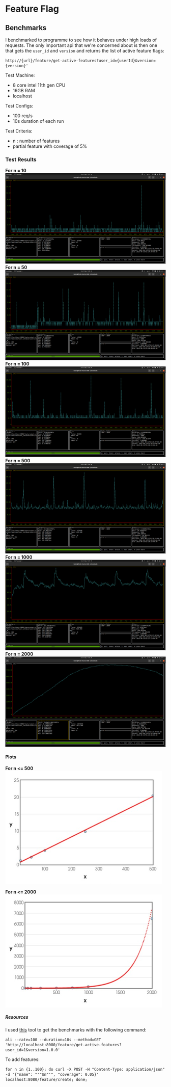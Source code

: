 # Feature Flag

## Benchmarks

I benchmarked to programme to see how it behaves under high loads of requests. The only important api that we're
concerned about is then one that gets the `user_id` and `version` and returns the list of active feature flags:

```
http://{url}/feature/get-active-features?user_id={userId}&version={version}'
```

Test Machine:
* 8 core intel 11th gen CPU
* 16GB RAM
* localhost 

Test Configs:
* 100 req/s
* 10s duration of each run

Test Criteria:
* n : number of features
* partial feature with coverage of 5%

### Test Results

**For n = 10**
![10](./images/10.png)
**For n = 50**
![50](./images/50.png)
**For n = 100**
![100](./images/100.png)
**For n = 500**
![500](./images/500.png)
**For n = 1000**
![1000](./images/1000.png)
**For n = 2000**
![2000](./images/2000.png)


#### Plots

**For n <= 500**
![1](./images/scatter_plot%20(2).jpeg)

**For n <= 2000**
![1](./images/scatter_plot%20(1).jpeg)


##### Resources
I used [this](https://github.com/nakabonne/ali) tool to get the benchmarks with the following command:

```shell
ali --rate=100 --duration=10s --method=GET 'http://localhost:8080/feature/get-active-features?user_id=1&version=1.0.0'
```

To add features:

```shell
for n in {1..100}; do curl -X POST -H "Content-Type: application/json"  -d '{"name": "'"$n"'", "coverage": 0.05}' localhost:8080/feature/create; done;
```
